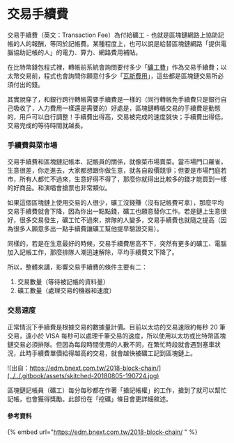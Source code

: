# 交易手續費

交易手續費（英文：Transaction Fee）為付給礦工 - 也就是區塊鏈網路上協助記帳的人的報酬，等同於記帳費。某種程度上，也可以說是給替區塊鏈網路「提供電腦協助記帳的人」的電力、算力、網路費用補貼。

在比特幣錢包程式裡，轉帳前系統會詢問要付多少「[礦工費](../bi-te-bao/gong-yong.md)」作為交易手續費；以太幣交易前，程式也會詢問你願意付多少「[瓦斯費用](../yi-tai-fang-bao/wa-si-ge.md)」，這些都是區塊鏈交易所必須付出的錢。

其實說穿了，和銀行跨行轉帳需要手續費是一樣的（同行轉帳免手續費只是銀行自己吸收了，人力費用一樣還是需要的）好處是，區塊鏈轉帳交易的手續費是動態的，用戶可以自行調整！手續費出得高，交易被完成的速度就快；手續費出得低，交易完成的等待時間就越長。

### 手續費與菜市場

交易手續費和區塊鏈記帳本、記帳員的關係，就像菜市場賣菜。當市場門口羅雀，生意很差，你走進去，大家都想跟你做生意，就各自殺價競爭；但要是市場門庭若市，所有人都忙不過來，生意好得不得了，那麼你就得出比較多的錢才能買到一樣的好商品。和演唱會搶票也非常類似。

如果這個區塊鏈上使用交易的人很少，礦工沒錢賺（沒有記帳費可拿），那麼平均交易手續費就會下降，因為你出一點點錢，礦工也願意替你工作。若是鏈上生意很好，很多交易發生，礦工忙不過來，排隊的人變多，交易手續費也就隨之提高（因為很多人願意多出一點手續費讓礦工幫他提早驗證交易）。

同樣的，若是在生意最好的時候，交易手續費居高不下，突然有更多的礦工、電腦加入記帳工作，那麼排隊人潮迅速解除，平均手續費又下降了。

所以，整體來講，影響交易手續費的條件主要有二：

1. 交易數量（等待被記帳的資料量）
2. 礦工數量（處理交易的機器和速度）

### 交易速度

正常情況下手續費是根據交易的數據量計價。目前以太坊的交易速限約每秒 20 筆交易，遠小於 VISA 每秒可以處理千筆交易的速度，所以使用以太坊或比特幣區塊鏈交易必須排隊。但因為每段時間使用的人數不同，在繁忙時段就會遇到塞車狀況，此時手續費單價給得越高的交易，就會越快被礦工記到區塊鏈上。

![&#x51FA;&#x81EA;&#xFF1A;https://edm.bnext.com.tw/2018-block-chain/](../../.gitbook/assets/skitched-20180805-190724.jpg)

區塊鏈記帳員（礦工）每分每秒都在作著「搶記帳權」的工作，搶到了就可以幫忙記帳，也會獲得獎勵。此部份在「挖礦」條目會更詳細敘述。

#### 參考資料

{% embed url="https://edm.bnext.com.tw/2018-block-chain/ " %}

